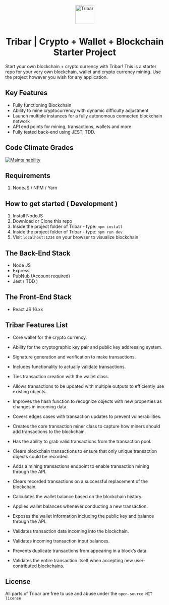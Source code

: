 <p align="center">
  <a href="https://www.tribar.xyz">
    <img alt="Tribar" src="https://i.imgur.com/KlPaqCk.png" width="60" />
  </a>
</p>
<h1 align="center">Tribar | Crypto + Wallet + Blockchain Starter Project</h1>


Start your own blockchain + crypto currency with Tribar! This is a starter repo for your very own blockchain, wallet and crypto currency
mining. Use the project however you wish for any application. 


## Key Features
- Fully functioning Blockchain 
- Ability to mine cryptocurrency with dynamic difficulty adjustment
- Launch multiple instances for a fully autonomous connected blockchain network
- API end points for mining, transactions, wallets and more
- Fully tested back-end using JEST, TDD.

## Code Climate Grades
[![Maintainability](https://api.codeclimate.com/v1/badges/a99a88d28ad37a79dbf6/maintainability)](https://codeclimate.com/github/codeclimate/codeclimate/maintainability)

## Requirements
1. NodeJS / NPM / Yarn

## How to get started ( Development )
1. Install NodeJS
1. Download or Clone this repo
1. Inside the project folder of Tribar - type: `npm install`
1. Inside the project folder of Tribar - type: `npm run dev`
1. Visit `localhost:1234` on your  browser to visualize blockchain

## The Back-End Stack
- Node JS
- Express
- PubNub (Account required)
- Jest ( TDD )

## The Front-End Stack
- React JS 16.xx

## Tribar Features List 
- Core wallet for the crypto currency.

- Ability for the cryptographic key pair and public key addressing system.

- Signature generation and verification to make transactions.

- Includes functionality to actually validate transactions.

- Ties transaction creation with the wallet class.

- Allows transactions to be updated with multiple outputs to efficiently use existing objects.

- Improves the hash function to recognize objects with new properties as changes in incoming data.

- Covers edges cases with transaction updates to prevent vulnerabilities.

- Creates the core transaction miner class to capture how miners should add transactions to the blockchain.

- Has the ability to grab valid transactions from the transaction pool.

- Clears blockchain transactions to ensure that only unique transaction objects could be recorded.

- Adds a mining transactions endpoint to enable transaction mining through the API.

- Clears recorded transactions on a successful replacement of the blockchain.

- Calculates the wallet balance based on the blockchain history.

- Applies wallet balances whenever conducting a new transaction.

- Exposes the wallet information including the public key and balance through the API.

- Validates transaction data incoming into the blockchain.

- Validates incoming transaction input balances.

- Prevents duplicate transactions from appearing in a block’s data.

- Validates the entire transaction itself when accepting new user-contributed blockchains.


## License 
All parts of Tribar are free to use and abuse under the `open-source MIT license`